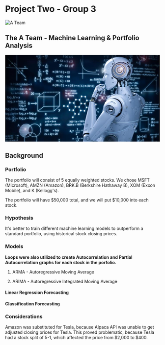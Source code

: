 # Project Two - Group 3

![A Team](ATeam.jpg)

## The A Team - Machine Learning & Portfolio Analysis

![Robot Photo](RoboThinker.png)

## Background

### Portfolio

 The portfolio will consist of 5 equally weighted stocks. We chose MSFT (Microsoft), AMZN (Amazon),
 BRK.B (Berkshire Hathaway B), XOM (Exxon Mobile), and K (Kellogg's).

 The portfolio will have $50,000 total, and we will put $10,000 into each stock.

### Hypothesis

 It's better to train different machine learning models to outperform a standard portfolio, using historical stock closing prices.

### Models

 **Loops were also utilized to create Autocorrelation and Partial Autocorrelation graphs for each stock in the porfolio.**

 1) ARMA - Autoregressive Moving Average

 2) ARIMA - Autoregressive Integrated Moving Average 
 
#### Linear Regression Forecasting

#### Classification Forecasting

### Considerations

Amazon was substituted for Tesla, because Alpaca API was unable to get adjusted closing prices for Tesla. This proved problematic, because Tesla had a stock split of 5-1, which affected the price from $2,000 to $400.